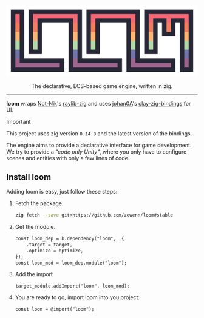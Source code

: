 <div align="center" alt="loom">
    <img src="./resources/loom_logo_1376x512.png" width="688">
    <p>The declarative, ECS-based game engine, written in zig.</p>
</div>

---

**loom** wraps [Not-Nik](https://github.com/Not-Nik)'s [raylib-zig](https://github.com/Not-Nik/raylib-zig) and uses [johan0A](https://github.com/johan0A)'s [clay-zig-bindings](https://github.com/johan0A/clay-zig-bindings) for UI.

> [!important]
> This project uses zig version `0.14.0` and the latest version of the bindings.

The engine aims to provide a declarative interface for game development. We try to provide a _"code only Unity"_, where you only have to configure scenes and entities with only a few lines of code.

## Install loom

Adding loom is easy, just follow these steps:

1. Fetch the package.

   ```sh
   zig fetch --save git+https://github.com/zewenn/loom#stable
   ```

2. Get the module.

   ```zig
   const loom_dep = b.dependency("loom", .{
       .target = target,
       .optimize = optimize,
   });
   const loom_mod = loom_dep.module("loom");
   ```

3. Add the import

   ```zig
   target_module.addImport("loom", loom_mod);
   ```

4. You are ready to go, import loom into you project:
   ```zig
   const loom = @import("loom");
   ```
